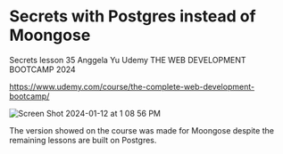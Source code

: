 # Secrets with Postgres instead of Moongose
Secrets lesson 35 Anggela Yu Udemy THE WEB DEVELOPMENT BOOTCAMP 2024

https://www.udemy.com/course/the-complete-web-development-bootcamp/

![Screen Shot 2024-01-12 at 1 08 56 PM](https://github.com/rgc922/secrets_java/assets/116905344/714e6039-3f37-46a7-a7d8-7a5b011b5ba2)

The version showed on the course was made for Moongose despite the remaining lessons are built on Postgres. 
